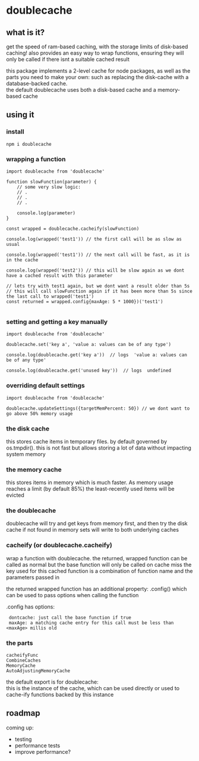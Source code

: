 # doublecache

## what is it?  
get the speed of ram-based caching, with the storage limits of disk-based caching!  also provides an easy way to wrap functions, ensuring they will only be called if there isnt a suitable cached result

this package implements a 2-level cache for node packages, as well as the parts you need to make your own: such as replacing the disk-cache with a database-backed cache.  
the default doublecache uses both a disk-based cache and a memory-based cache

## using it

### install
```
npm i doublecache
```
### wrapping a function
```
import doublecache from 'doublecache'

function slowFunction(parameter) {
    // some very slow logic:
    // .
    // .
    // .

    console.log(parameter)
}

const wrapped = doublecache.cacheify(slowFunction)

console.log(wrapped('test1')) // the first call will be as slow as usual

console.log(wrapped('test1')) // the next call will be fast, as it is in the cache

console.log(wrapped('test2')) // this will be slow again as we dont have a cached result with this parameter

// lets try with test1 again, but we dont want a result older than 5s
// this will call slowFunction again if it has been more than 5s since the last call to wrapped('test1')
const returned = wrapped.config{maxAge: 5 * 1000})('test1') 


```
### setting and getting a key manually
```
import doublecache from 'doublecache'

doublecache.set('key a', 'value a: values can be of any type')

console.log(doublecache.get('key a'))  // logs  'value a: values can be of any type'

console.log(doublecache.get('unused key'))  // logs  undefined
```

### overriding default settings
```
import doublecache from 'doublecache'

doublecache.updateSettings({targetMemPercent: 50}) // we dont want to go above 50% memory usage
```

### the disk cache

this stores cache items in temporary files. by default governed by os.tmpdir(). this is not fast but allows storing a lot of data without impacting system memory

### the memory cache

this stores items in memory which is much faster. As memory usage reaches a limit (by default 85%) the least-recently used items will be evicted

### the doublecache

doublecache will try and get keys from memory first, and then try the disk cache if not found in memory
sets will write to both underlying caches

### cacheify (or doublecache.cacheify)

wrap a function with doublecache. the returned, wrapped function can be called as normal but the base function will only be called on cache miss
the key used for this cached function is a combination of function name and the parameters passed in

the returned wrapped function has an additional property: .config()  which can be used to pass options when calling the function

.config has options:   

     dontcache: just call the base function if true
     maxAge: a matching cache entry for this call must be less than <maxAge> millis old


### the parts

    cacheifyFunc
    CombineCaches
    MemoryCache
    AutoAdjustingMemoryCache

the default export is for doublecache:   
this is the instance of the cache, which can be used directly or used to cache-ify functions backed by this instance

## roadmap

coming up:  
- testing
- performance tests
- improve performance?